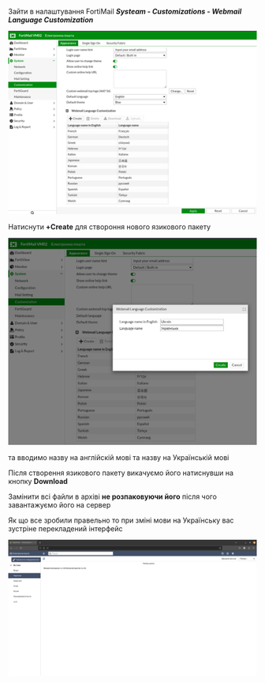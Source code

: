 Зайти в налаштування FortiMail ***Systeam - Customizations - Webmail Language Customization***


![1.png](/resources/1.png)


Натиснути **+Create** для створоння нового язикового пакету 



![2.png](/resources/2.png)


та вводимо назву на англійскій мові та назву на Українській мові

Після створення язикового пакету викачуємо його натиснувши на кнопку **Download**


Замінити всі файли в архіві **не розпаковуючи його** після чого завантажуємо його на сервер

Як що все зробили правельно то при зміні мови на Українську вас зустріне перекладений інтерфейс

![2.png](/resources/FortiMail_ukr.png)
